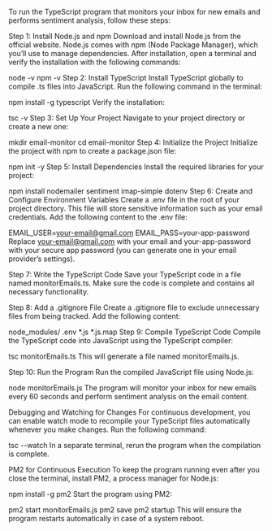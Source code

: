  To run the TypeScript program that monitors your inbox for new emails and performs sentiment analysis, follow these steps:

Step 1: Install Node.js and npm
Download and install Node.js from the official website. Node.js comes with npm (Node Package Manager), which you’ll use to manage dependencies. After installation, open a terminal and verify the installation with the following commands:

node -v
npm -v
Step 2: Install TypeScript
Install TypeScript globally to compile .ts files into JavaScript. Run the following command in the terminal:

npm install -g typescript
Verify the installation:

tsc -v
Step 3: Set Up Your Project
Navigate to your project directory or create a new one:

mkdir email-monitor
cd email-monitor
Step 4: Initialize the Project
Initialize the project with npm to create a package.json file:

npm init -y
Step 5: Install Dependencies
Install the required libraries for your project:

npm install nodemailer sentiment imap-simple dotenv
Step 6: Create and Configure Environment Variables
Create a .env file in the root of your project directory. This file will store sensitive information such as your email credentials. Add the following content to the .env file:

EMAIL_USER=your-email@gmail.com
EMAIL_PASS=your-app-password
Replace your-email@gmail.com with your email and your-app-password with your secure app password (you can generate one in your email provider’s settings).

Step 7: Write the TypeScript Code
Save your TypeScript code in a file named monitorEmails.ts. Make sure the code is complete and contains all necessary functionality.

Step 8: Add a .gitignore File
Create a .gitignore file to exclude unnecessary files from being tracked. Add the following content:

node_modules/
.env
*.js
*.js.map
Step 9: Compile TypeScript Code
Compile the TypeScript code into JavaScript using the TypeScript compiler:

tsc monitorEmails.ts
This will generate a file named monitorEmails.js.

Step 10: Run the Program
Run the compiled JavaScript file using Node.js:

node monitorEmails.js
The program will monitor your inbox for new emails every 60 seconds and perform sentiment analysis on the email content.

Debugging and Watching for Changes
For continuous development, you can enable watch mode to recompile your TypeScript files automatically whenever you make changes. Run the following command:

tsc --watch
In a separate terminal, rerun the program when the compilation is complete.

PM2 for Continuous Execution
To keep the program running even after you close the terminal, install PM2, a process manager for Node.js:

npm install -g pm2
Start the program using PM2:

pm2 start monitorEmails.js
pm2 save
pm2 startup
This will ensure the program restarts automatically in case of a system reboot.

